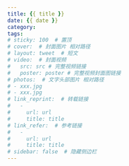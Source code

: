 ```yaml
---
title: {{ title }}
date: {{ date }}
category:
tags:
# sticky: 100  # 置顶
# cover:  # 封面图片 相对路径
# layout: tweet  # 短文
# video:  # 封面视频
#   src: src # 完整视频链接
#   poster: poster # 完整视频封面图链接
# photos:  # 文字头部图片 相对路径
# - xxx.jpg
# - xxx.jpg
# link_reprint:  # 转载链接
#   -
#     url: url
#     title: title
# link_refer:  # 参考链接
#   -
#     url: url
#     title: title
# sidebar: false  # 隐藏侧边栏
---
```

